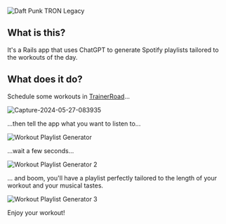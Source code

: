 
![Daft Punk TRON Legacy](https://github.com/gesteves/guyman/assets/6379/28593907-c16e-426c-b0be-7158e11aebd3)

## What is this?

It's a Rails app that uses ChatGPT to generate Spotify playlists tailored to the workouts of the day.

## What does it do?

Schedule some workouts in [TrainerRoad](https://www.trainerroad.com)...

![Capture-2024-05-27-083935](https://github.com/gesteves/robot-rock/assets/6379/eab31d28-7891-42c5-9bf0-fad256dd984d)

...then tell the app what you want to listen to...

![Workout Playlist Generator](https://github.com/gesteves/robot-rock/assets/6379/a0be93bc-1dca-48cc-9b7a-3f16e9230be8)

...wait a few seconds...

![Workout Playlist Generator 2](https://github.com/gesteves/robot-rock/assets/6379/3daa5c4c-ab41-4170-a834-d34d1dc8eee7)

... and boom, you'll have a playlist perfectly tailored to the length of your workout and your musical tastes.

![Workout Playlist Generator 3](https://github.com/gesteves/robot-rock/assets/6379/c78005ea-89ff-45b3-8396-b660377c1608)

Enjoy your workout!
